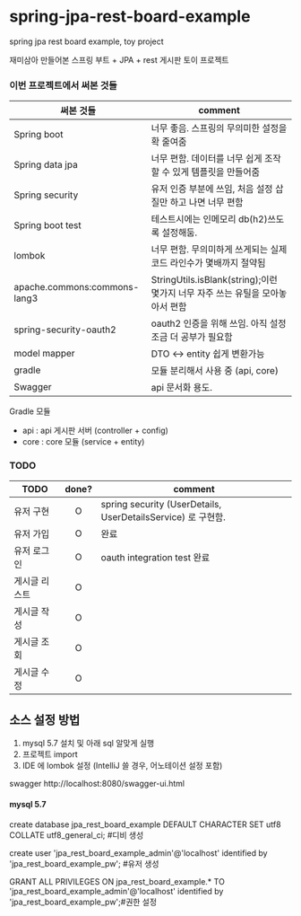 # spring-jpa-rest-board-example

spring jpa rest board example, toy project

재미삼아 만들어본 스프링 부트 + JPA + rest 게시판 토이 프로젝트

### 이번 프로젝트에서 써본 것들

|써본 것들|comment|
|---|-------|
|Spring boot |너무 좋음. 스프링의 무의미한 설정을 확 줄여줌|
|Spring data jpa | 너무 편함. 데이터를 너무 쉽게 조작할 수 있게 템플릿을 만들어줌|
|Spring security | 유저 인증 부분에 쓰임, 처음 설정 삽질만 하고 나면 너무 편함|
|Spring boot test | 테스트시에는 인메모리 db(h2)쓰도록 설정해둠.|
|lombok | 너무 편함. 무의미하게 쓰게되는 실제 코드 라인수가 몇배까지 절약됨|
|apache.commons:commons-lang3 | StringUtils.isBlank(string);이런 몇가지 너무 자주 쓰는 유틸을 모아놓아서 편함|
|spring-security-oauth2|oauth2 인증을 위해 쓰임. 아직 설정 조금 더 공부가 필요함|
|model mapper | DTO <-> entity 쉽게 변환가능|
|gradle | 모듈 분리해서 사용 중 (api, core)|
|Swagger | api 문서화 용도.|

Gradle 모듈
- api : api 게시판 서버 (controller + config)
- core : core 모듈 (service + entity)

### TODO

| TODO        | done? | comment |
|-------------|:-----:|---------|
| 유저 구현     | O     |   spring security (UserDetails, UserDetailsService) 로 구현함.      |
| 유저 가입     | O      | 완료 |
| 유저 로그인    | O      | oauth integration test 완료 |
| 게시글 리스트  | O  |   |
| 게시글 작성   | O |  |
| 게시글 조회   | O |  |
| 게시글 수정   | O |  |

## 소스 설정 방법
1. mysql 5.7 설치 및 아래 sql 알맞게 실행
2. 프로젝트 import
3. IDE 에 lombok 설정 (IntelliJ 쓸 경우, 어노테이션 설정 포함)

swagger
http://localhost:8080/swagger-ui.html

#### mysql 5.7 

create database jpa_rest_board_example DEFAULT CHARACTER SET utf8 COLLATE utf8_general_ci; #디비 생성

create user 'jpa_rest_board_example_admin'@'localhost' identified by 'jpa_rest_board_example_pw'; #유저 생성

GRANT ALL PRIVILEGES ON jpa_rest_board_example.* TO 'jpa_rest_board_example_admin'@'localhost' identified by 'jpa_rest_board_example_pw';#권한 설정